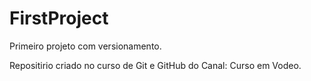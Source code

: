 # FirstProject
 Primeiro projeto com versionamento.

 Repositirio criado no curso de Git e GitHub do Canal: Curso em Vodeo.
